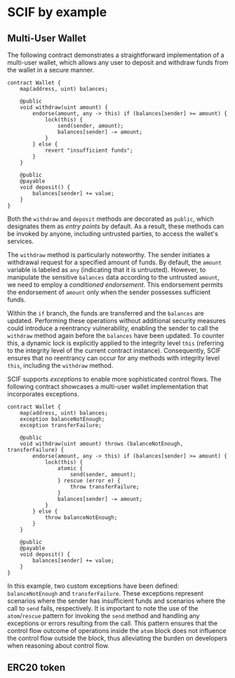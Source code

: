 # SCIF by example

<!-- 
    Here gives some famous smart contract examples:
        audition
        wallet
        town crier
 -->

## Multi-User Wallet

The following contract demonstrates a straightforward implementation of a multi-user wallet, which allows any user to deposit and withdraw funds from the wallet in a secure manner.

```scif
contract Wallet {
    map(address, uint) balances;

    @public
    void withdraw(uint amount) {
        endorse(amount, any -> this) if (balances[sender] >= amount) {
            lock(this) {
                send(sender, amount);
                balances[sender] -= amount;
            }
        } else {
            revert "insufficient funds";
        }
    }

    @public
    @payable
    void deposit() {
        balances[sender] += value;
    }
}
```

Both the `withdraw` and `deposit` methods are decorated as `public`, which designates them as *entry points* by default.
As a result, these methods can be invoked by anyone, including untrusted parties, to access the wallet's services.

The `withdraw` method is particularly noteworthy.
The sender initiates a withdrawal request for a specified amount of funds.
By default, the `amount` variable is labeled as `any` (indicating that it is untrusted).
However, to manipulate the sensitive `balances` data according to the untrusted `amount`, we need to employ a *conditioned endorsement*. 
This endorsement permits the endorsement of `amount` only when the sender possesses sufficient funds.

Within the `if` branch, the funds are transferred and the `balances` are updated.
Performing these operations without additional security measures could introduce a reentrancy vulnerability,
enabling the sender to call the `withdraw` method again before the `balances` have been updated.
To counter this, a dynamic lock is explicitly applied to the integrity level `this` (referring to the integrity level of the current contract instance). Consequently, SCIF ensures that no reentrancy can occur for any methods with integrity level `this`, including the `withdraw` method.

SCIF supports *exceptions* to enable more sophisticated control flows.
The following contract showcases a multi-user wallet implementation that incorporates exceptions.

```scif
contract Wallet {
    map(address, uint) balances;
    exception balanceNotEnough;
    exception transferFailure;

    @public
    void withdraw(uint amount) throws (balanceNotEnough, transferFailure) {
        endorse(amount, any -> this) if (balances[sender] >= amount) {
            lock(this) {
                atomic {
                    send(sender, amount);
                } rescue (error e) {
                    throw transferFailure;
                }
                balances[sender] -= amount;
            }
        } else {
            throw balanceNotEnough;
        }
    }

    @public
    @payable
    void deposit() {
        balances[sender] += value;
    }
}
```

In this example, two custom exceptions have been defined: `balanceNotEnough` and `transferFailure`.
These exceptions represent scenarios where the sender has insufficient funds and scenarios where the call to `send` fails, respectively.
It is important to note the use of the `atom`/`rescue` pattern for invoking the `send` method and handling any exceptions or errors resulting from the call.
This pattern ensures that the control flow outcome of operations inside the `atom` block does not influence the control flow outside the block, thus alleviating the burden on developers when reasoning about control flow.

## ERC20 token

